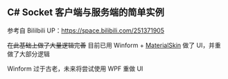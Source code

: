 ## C# Socket 客户端与服务端的简单实例

参考自 Bililbili UP：https://space.bilibili.com/251371905

~~在此基础上做了大量逻辑完善~~ 目前已用 Winform + [MaterialSkin](https://github.com/IgnaceMaes/MaterialSkin) 做了 UI，并重做了大部分逻辑

Winform 过于古老，未来将尝试使用 WPF 重做 UI